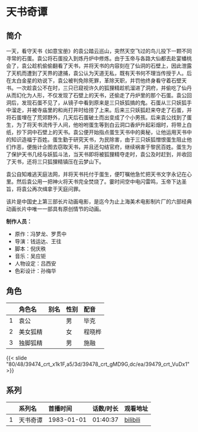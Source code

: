 # 天书奇谭


## 简介

一天，看守天书《如意宝册》的袁公踏云巡山，突然天空飞过的鸟儿投下一颗不同寻常的石蛋。袁公将石蛋投入到炼丹炉中修炼。由于玉帝与各路大仙都去赴宴蟠桃会了，袁公趁机偷偷翻看了天书，并将天书的内容刻在了仙洞的石壁上，因此泄露了天机而遭到了天界的逮捕，袁公认为天道无私，既有天书何不理当传授于人。后在太白金星的劝说下，袁公被判免除死罪，革除天职，并罚他终身看守着石壁天书。一次趁袁公不在时，三只已窥视许久的狐狸精趁机溜进了洞府，并偷吃了仙丹从而幻化为人形，不仅发现了石壁上的天书，还偷走了丹炉里的那个石蛋。袁公回洞后，发现石蛋不见了，从镜子中看到原来是三只妖狐搞的鬼。石蛋从三只妖狐手中溜走，并被寺庙里的和尚打井时给捞了上来。后来三只妖狐赶来夺走了石蛋，并将石蛋埋在了荒郊野外，几天后石蛋破土而出变成了个小男孩。后来袁公找到了蛋生，为了将天书流传于人间，他吩咐蛋生等到白云洞口香炉升起彩烟时，将带上白纸，抄下洞中石壁上的天书。袁公便开始指点蛋生天书中的奥秘，让他运用天书中的知识造福于百姓。蛋生勤于研究天书，为民除害，由于三只妖狐憎恨蛋生阻止他们作恶，便施计企图去窃取天书，并且还勾结官府，继续祸害于黎民百姓。蛋生为了保护天书几经与妖狐斗法，当天书即将被狐狸精夺走时，袁公及时赶到，并收回了天书，还将三只狐狸精镇压在云梦山下。

袁公自知难逃天庭法网，并将天书托付于蛋生，便叮嘱他急忙把天书文字永记在心里。然后袁公用一把神火将天书完全焚烧了。霎时间空中电闪雷鸣，玉帝下达圣旨，将袁公再次缉拿于天庭问罪。

该片是中国史上第三部长片动画电影，是迄今为止上海美术电影制片厂的六部经典动画长片中唯一一部具有原创情节的动画。

**制作人员：**
- 原作：冯梦龙、罗贯中
- 导演：钱运达、王往
- 脚本：倪庆秩
- 音乐：吴应钜
- 人物设定：吕西安
- 色彩设计：孙梅华

## 角色

|     |   角色名   |   别名  | 性别 |  配音  |
|:--- |:------  |:----      |:---  |:--   |
| 1 | 袁公 |  | 男 | 毕克 |
| 2 | 美女狐精 |  | 女 | 程晓桦 |
| 3 | 独脚狐精 |  | 男 | 施融 |

{{< slide "80/48/39474_crt_x1k1F,a5/3d/39478_crt_gMD9G,dc/ea/39479_crt_VuDx1" >}}

## 系列

|     |   系列名   |   首播时间  | 话数/时长  | 观看地址 |
|:---  |:------    |:----      |:---       |:---  |
| 1 | 天书奇谭 | 1983-01-01 | 01:40:37 | [bilibili](https://www.bilibili.com/bangumi/play/ep446571)  |




